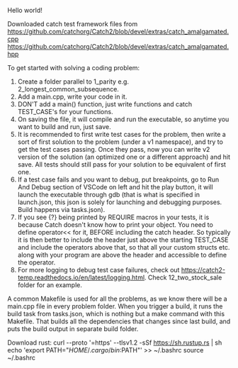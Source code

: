 Hello world!

Downloaded catch test framework files from 
https://github.com/catchorg/Catch2/blob/devel/extras/catch_amalgamated.cpp
https://github.com/catchorg/Catch2/blob/devel/extras/catch_amalgamated.hpp

To get started with solving a coding problem:
1. Create a folder parallel to 1_parity e.g. 2_longest_common_subsequence.
2. Add a main.cpp, write your code in it.
3. DON'T add a main() function, just write functions and catch TEST_CASE's for your functions.
4. On saving the file, it will compile and run the executable, so anytime you want to build and run, just save.
5. It is recommended to first write test cases for the problem, then write a sort of first solution to the problem (under a v1 namespace),
and try to get the test cases passing. Once they pass, now you can write v2 version of the solution (an optimized one or a different approach)
and hit save. All tests should still pass for your solution to be equivalent of first one.
6. If a test case fails and you want to debug, put breakpoints, go to Run And Debug section of VSCode on left and hit the play button, it will launch the executable through gdb (that is what is specified in launch.json, this json is solely for launching and debugging purposes. Build happens via tasks.json).
7. If you see {?} being printed by REQUIRE macros in your tests, it is because Catch doesn't know how to print your object. You need to define operator<< for it,
BEFORE including the catch header. So typically it is then better to include the header just above the starting TEST_CASE and include the operators above that,
so that all your custom structs etc. along with your program are above the header and accessible to define the operator.
8. For more logging to debug test case failures, check out https://catch2-temp.readthedocs.io/en/latest/logging.html. Check 12_two_stock_sale folder for an example.

A common Makefile is used for all the problems, as we know there will be a main.cpp file in every problem folder. When you trigger a build, it runs the build task from tasks.json, which is nothing but a make command with this Makefile. That builds all the dependencies that changes since last build, and puts the build output in separate build folder.


Download rust:
curl --proto '=https' --tlsv1.2 -sSf https://sh.rustup.rs | sh
echo 'export PATH="$HOME/.cargo/bin:$PATH"' >> ~/.bashrc
source ~/.bashrc